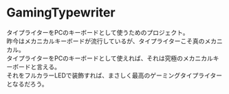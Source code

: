 # GamingTypewriter

タイプライターをPCのキーボードとして使うためのプロジェクト。  
昨今はメカニカルキーボードが流行しているが、タイプライターこそ真のメカニカル。  
タイプライターをPCのキーボードとして使えれば、それは究極のメカニカルキーボードと言える。  
それをフルカラーLEDで装飾すれば、まさしく最高のゲーミングタイプライターとなるだろう。  